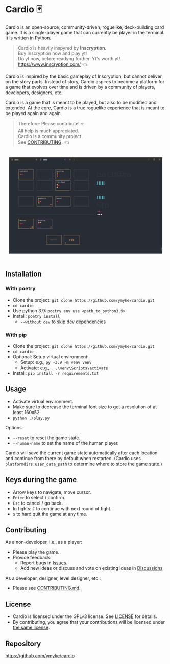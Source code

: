 
# Cardio 🃏

Cardio is an open-source, community-driven, roguelike, deck-building card game. It is a
single-player game that can currently be player in the terminal. It is written in
Python.

> Cardio is heavily inspyred by **Inscryption**.  
> Buy Inscryption now and play yt!  
> Do yt now, before readyng further. Yt's worth yt!  
> https://www.inscryption.com/ 👈  

Cardio is inspired by the basic gameplay of Inscryption, but cannot deliver on the story
parts. Instead of story, Cardio aspires to become a platform for a game that evolves
over time and is driven by a community of players, developers, designers, etc. 

Cardio is a game that is meant to be played, but also to be modified and extended. At
the core, Cardio is a true roguelike experience that is meant to be played again and
again.

> Therefore: Please contribute! ⭐  
> All help is much appreciated.  
> Cardio is a community project.  
> See [CONTRIBUTING](CONTRIBUTING.md). 👈  

<p align="center">
  <img src="screenshot.png" alt="Cardio screenshot" height="300" 
  style="margin-top: 20px; margin-bottom: 20px;" />
</p>



## Installation

### With poetry

- Clone the project: `git clone https://github.com/ymyke/cardio.git`
- `cd cardio`
- Use python 3.9: `poetry env use <path_to_python3.9>`
- Install: `poetry install`
  - `--without dev` to skip dev dependencies

### With pip

- Clone the project: `git clone https://github.com/ymyke/cardio.git`
- `cd cardio`
- Optional: Setup virtual environment:
  - Setup: e.g., `py -3.9 -m venv venv`
  - Activate: e.g., `. .\venv\Scripts\activate`
- Install: `pip install -r requirements.txt`


## Usage

- Activate virtual environment.
- Make sure to decrease the terminal font size to get a resolution of at least 160x52.
- `python ./play.py`

Options:
- `--reset` to reset the game state.
- `--human-name` to set the name of the human player.

Cardio will save the current game state automatically after each location and continue
from there by default when restarted. (Cardio uses `platformdirs.user_data_path` to
determine where to store the game state.)


## Keys during the game

- Arrow keys to navigate, move cursor.
- `Enter` to select / confirm.
- `Esc` to cancel / go back.
- In fights: `C` to continue with next round of fight.
- `$` to hard quit the game at any time.


## Contributing

As a non-developer, i.e., as a player:

- Please play the game.
- Provide feedback:
  - Report bugs in [Issues](https://github.com/ymyke/cardio/issues).
  - Add new ideas or discuss and vote on existing ideas in
    [Discussions](https://github.com/ymyke/cardio/discussions).

As a developer, designer, level designer, etc.:

- Please see [CONTRIBUTING.md](CONTRIBUTING.md).


## License

- Cardio is licensed under the GPLv3 license. See [LICENSE](LICENSE) for details.
- By contributing, you agree that your contributions will be licensed under 
  [the same license](LICENSE).


## Repository

https://github.com/ymyke/cardio

